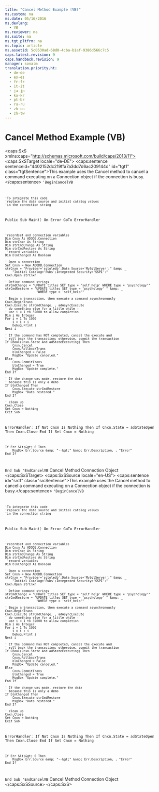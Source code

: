 ```yaml
---
title: "Cancel Method Example (VB)"
ms.custom: na
ms.date: 05/16/2016
ms.devlang: 
  - VB
ms.reviewer: na
ms.suite: na
ms.tgt_pltfrm: na
ms.topic: article
ms.assetid: 5c0530ad-68d0-4cba-b1af-9386d566c7c5
caps.latest.revision: 9
caps.handback.revision: 9
manager: sonalm
translation.priority.ht: 
  - de-de
  - es-es
  - fr-fr
  - it-it
  - ja-jp
  - ko-kr
  - pt-br
  - ru-ru
  - zh-cn
  - zh-tw
---
```

# Cancel Method Example (VB)
<?xml version="1.0" encoding="utf-8"?>
<caps:SxS xmlns:caps="http://schemas.microsoft.com/build/caps/2013/11">
  <caps:SxSTarget locale="de-DE">
    <developerReferenceWithoutSyntaxDocument xsi:schemaLocation="http://ddue.schemas.microsoft.com/authoring/2003/5 http://dduestorage.blob.core.windows.net/ddueschema/developer.xsd" xmlns="http://ddue.schemas.microsoft.com/authoring/2003/5" xmlns:xlink="http://www.w3.org/1999/xlink" xmlns:xsi="http://www.w3.org/2001/XMLSchema-instance">
      <introduction>
        <para>
          <caps:sentence sentenceid="4402152dc219ffa7a3dd7d6ac209144d" id="tgt1" class="tgtSentence">This example uses the <legacyLink xlink:href="e0db4e15-6787-41e2-8f13-9e9b524d620a">Cancel</legacyLink> method to cancel a command executing on a <legacyLink xlink:href="ef6b1824-5b12-43db-89d7-8f3d13896d4d">Connection</legacyLink> object if the connection is busy.</caps:sentence>
        </para>
        <code>'BeginCancelVB

    'To integrate this code
    'replace the data source and initial catalog values
    'in the connection string
    
Public Sub Main()
    On Error GoTo ErrorHandler

    'recordset and connection variables
    Dim Cnxn As ADODB.Connection
    Dim strCnxn As String
    Dim strCmdChange As String
    Dim strCmdRestore As String
     'record variables
    Dim blnChanged As Boolean
    
    ' Open a connection
    Set Cnxn = New ADODB.Connection
    strCnxn = "Provider='sqloledb';Data Source='MySqlServer';" &amp; _
        "Initial Catalog='Pubs';Integrated Security='SSPI';"
    Cnxn.Open strCnxn
    
    ' Define command strings
    strCmdChange = "UPDATE titles SET type = 'self_help' WHERE type = 'psychology'"
    strCmdRestore = "UPDATE titles SET type = 'psychology' " &amp; _
                     "WHERE type = 'self_help'"
   
    ' Begin a transaction, then execute a command asynchronously
    Cnxn.BeginTrans
    Cnxn.Execute strCmdChange, , adAsyncExecute
    ' do something else for a little while –
    ' use i = 1 to 32000 to allow completion
    Dim i As Integer
    For i = 1 To 1000
        i = i + i
        Debug.Print i
    Next i
    
    ' If the command has NOT completed, cancel the execute and
    ' roll back the transaction; otherwise, commit the transaction
    If CBool(Cnxn.State And adStateExecuting) Then
        Cnxn.Cancel
        Cnxn.RollbackTrans
        blnChanged = False
        MsgBox "Update canceled."
    Else
        Cnxn.CommitTrans
        blnChanged = True
        MsgBox "Update complete."
    End If
   
    ' If the change was made, restore the data
    ' because this is only a demo
    If blnChanged Then
        Cnxn.Execute strCmdRestore
        MsgBox "Data restored."
    End If
      
    ' clean up
    Cnxn.Close
    Set Cnxn = Nothing
    Exit Sub
    
ErrorHandler:
    If Not Cnxn Is Nothing Then
        If Cnxn.State = adStateOpen Then Cnxn.Close
    End If
    Set Cnxn = Nothing
    
    If Err &lt;&gt; 0 Then
        MsgBox Err.Source &amp; "--&gt;" &amp; Err.Description, , "Error"
    End If
End Sub
'EndCancelVB</code>
      </introduction>
      <relatedTopics>
        <link xlink:href="e0db4e15-6787-41e2-8f13-9e9b524d620a">Cancel Method</link>
        <link xlink:href="ef6b1824-5b12-43db-89d7-8f3d13896d4d">Connection Object</link>
      </relatedTopics>
    </developerReferenceWithoutSyntaxDocument>
  </caps:SxSTarget>
  <caps:SxSSource locale="en-US">
    <developerReferenceWithoutSyntaxDocument xsi:schemaLocation="http://ddue.schemas.microsoft.com/authoring/2003/5 http://dduestorage.blob.core.windows.net/ddueschema/developer.xsd" xmlns="http://ddue.schemas.microsoft.com/authoring/2003/5" xmlns:xlink="http://www.w3.org/1999/xlink" xmlns:xsi="http://www.w3.org/2001/XMLSchema-instance">
      <introduction>
        <para>
          <caps:sentence id="src1" class="srcSentence">This example uses the <legacyLink xlink:href="e0db4e15-6787-41e2-8f13-9e9b524d620a">Cancel</legacyLink> method to cancel a command executing on a <legacyLink xlink:href="ef6b1824-5b12-43db-89d7-8f3d13896d4d">Connection</legacyLink> object if the connection is busy.</caps:sentence>
        </para>
        <code>'BeginCancelVB

    'To integrate this code
    'replace the data source and initial catalog values
    'in the connection string
    
Public Sub Main()
    On Error GoTo ErrorHandler

    'recordset and connection variables
    Dim Cnxn As ADODB.Connection
    Dim strCnxn As String
    Dim strCmdChange As String
    Dim strCmdRestore As String
     'record variables
    Dim blnChanged As Boolean
    
    ' Open a connection
    Set Cnxn = New ADODB.Connection
    strCnxn = "Provider='sqloledb';Data Source='MySqlServer';" &amp; _
        "Initial Catalog='Pubs';Integrated Security='SSPI';"
    Cnxn.Open strCnxn
    
    ' Define command strings
    strCmdChange = "UPDATE titles SET type = 'self_help' WHERE type = 'psychology'"
    strCmdRestore = "UPDATE titles SET type = 'psychology' " &amp; _
                     "WHERE type = 'self_help'"
   
    ' Begin a transaction, then execute a command asynchronously
    Cnxn.BeginTrans
    Cnxn.Execute strCmdChange, , adAsyncExecute
    ' do something else for a little while –
    ' use i = 1 to 32000 to allow completion
    Dim i As Integer
    For i = 1 To 1000
        i = i + i
        Debug.Print i
    Next i
    
    ' If the command has NOT completed, cancel the execute and
    ' roll back the transaction; otherwise, commit the transaction
    If CBool(Cnxn.State And adStateExecuting) Then
        Cnxn.Cancel
        Cnxn.RollbackTrans
        blnChanged = False
        MsgBox "Update canceled."
    Else
        Cnxn.CommitTrans
        blnChanged = True
        MsgBox "Update complete."
    End If
   
    ' If the change was made, restore the data
    ' because this is only a demo
    If blnChanged Then
        Cnxn.Execute strCmdRestore
        MsgBox "Data restored."
    End If
      
    ' clean up
    Cnxn.Close
    Set Cnxn = Nothing
    Exit Sub
    
ErrorHandler:
    If Not Cnxn Is Nothing Then
        If Cnxn.State = adStateOpen Then Cnxn.Close
    End If
    Set Cnxn = Nothing
    
    If Err &lt;&gt; 0 Then
        MsgBox Err.Source &amp; "--&gt;" &amp; Err.Description, , "Error"
    End If
End Sub
'EndCancelVB</code>
      </introduction>
      <relatedTopics>
        <link xlink:href="e0db4e15-6787-41e2-8f13-9e9b524d620a">Cancel Method</link>
        <link xlink:href="ef6b1824-5b12-43db-89d7-8f3d13896d4d">Connection Object</link>
      </relatedTopics>
    </developerReferenceWithoutSyntaxDocument>
  </caps:SxSSource>
</caps:SxS>